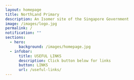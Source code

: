 ```yaml
---
layout: homepage
title: NorthLand Primary
description: An Isomer site of the Singapore Government
image: /images/logo.jpg
permalink: /
notification: ""
sections:
  - hero:
      background: /images/homepage.jpg
  - infobar:
      title: USEFUL LINKS
      description: Click button below for links
      button: LINKS
      url: /useful-links/
---
```


